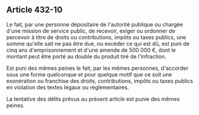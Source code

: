 Article 432-10
----
Le fait, par une personne dépositaire de l'autorité publique ou chargée d'une
mission de service public, de recevoir, exiger ou ordonner de percevoir à titre
de droits ou contributions, impôts ou taxes publics, une somme qu'elle sait ne
pas être due, ou excéder ce qui est dû, est puni de cinq ans d'emprisonnement et
d'une amende de 500 000 €, dont le montant peut être porté au double du produit
tiré de l'infraction.

Est puni des mêmes peines le fait, par les mêmes personnes, d'accorder sous une
forme quelconque et pour quelque motif que ce soit une exonération ou franchise
des droits, contributions, impôts ou taxes publics en violation des textes
légaux ou réglementaires.

La tentative des délits prévus au présent article est punie des mêmes peines.
